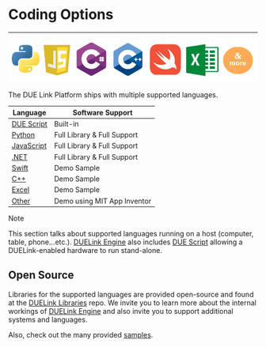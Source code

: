 # Coding Options

---

![Coding Options](../images/coding-options.png)

The DUE Link Platform ships with multiple supported languages.

Language | Software Support
---|---
[DUE Script](../due-script/due-script.md) | Built-in
[Python](python.md) | Full Library & Full Support
[JavaScript](javascript.md)| Full Library & Full Support
[.NET](dotnet.md) | Full Library & Full Support
[Swift](swift.md)| Demo Sample
[C++](cpp.md)| Demo Sample
[Excel](excel.md)| Demo Sample
[Other](other.md)| Demo using MIT App Inventor


> [!NOTE]
> This section talks about supported languages running on a host (computer, table, phone...etc.). [DUELink Engine](../engine/intro.md) also includes [DUE Script](../engine/script.md) allowing a DUELink-enabled hardware to run stand-alone.

## Open Source

Libraries for the supported languages are provided open-source and found at the [DUELink Libraries](https://github.com/ghi-electronics/due-libraries) repo. We invite you to learn more about the internal workings of [DUELink Engine](../engine/intro.md) and also invite you to support additional systems and languages. 

Also, check out the many provided [samples](https://github.com/ghi-electronics/due-samples).


 